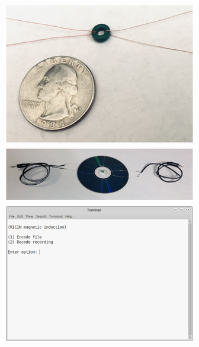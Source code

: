 <p align="center">
  <img src="https://github.com/compromise-evident/RICINgauss/blob/main/Close-up.jpg">
</p>

<p align="center">
  <img src="https://github.com/compromise-evident/RICINgauss/blob/main/Materials.jpg">
</p>

<p align="center">
  <img src="https://github.com/compromise-evident/RICINgauss/blob/main/Terminal.png">
</p>
